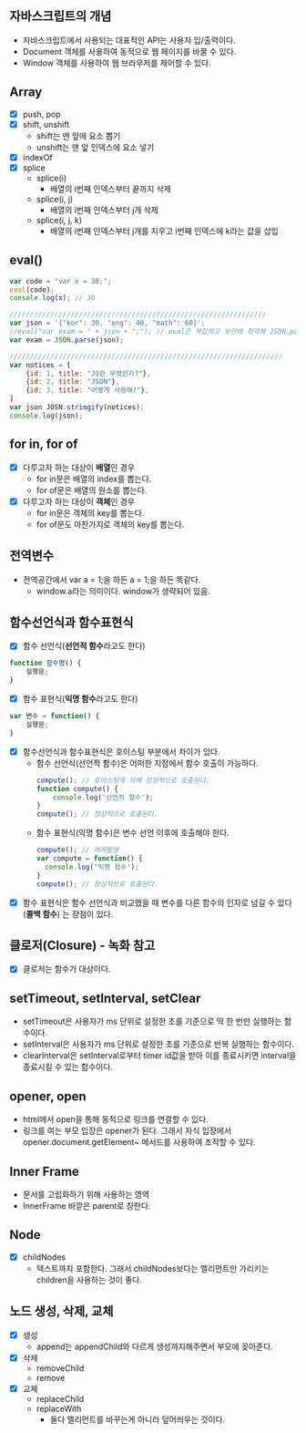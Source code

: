 ## 자바스크립트의 개념
- 자바스크립트에서 사용되는 대표적인 API는 사용자 입/출력이다.
- Document 객체를 사용하여 동적으로 웹 페이지를 바꿀 수 있다.
- Window 객체를 사용하여 웹 브라우저를 제어할 수 있다.

## Array
- [x] push, pop
- [x] shift, unshift
  - shift는 맨 앞에 요소 뽑기
  - unshift는 맨 앞 인덱스에 요소 넣기
- [x] indexOf
- [x] splice
  - splice(i)
    - 배열의 i번째 인덱스부터 끝까지 삭제
  - splice(i, j)
    - 배열의 i번째 인덱스부터 j개 삭제
  - splice(i, j, k)
    - 배열의 i번째 인덱스부터 j개를 지우고 i번째 인덱스에 k라는 값을 삽입
    
## eval()
```javascript
var code = "var x = 30;";
eval(code);
console.log(x); // 30

///////////////////////////////////////////////////////////////
var json = '{"kor": 30, "eng": 40, "math": 60}';
//eval("var exam = " + json + ";"); // eval은 복잡하고 보안에 취약해 JSON.parse를 사용한다.
var exam = JSON.parse(json);

///////////////////////////////////////////////////////////////////
var notices = [
    {id: 1, title: "JS란 무엇인가?"},
    {id: 2, title: "JSON"},
    {id: 3, title: "어떻게 사용해?"},
]
var json JOSN.stringify(notices);
console.log(json);
```

## for in, for of
- [x] 다루고자 하는 대상이 **배열**인 경우
  - for in문은 배열의 index를 뽑는다.
  - for of문은 배열의 원소를 뽑는다.
- [x] 다루고자 하는 대상이 **객체**인 경우
  - for in문은 객체의 key를 뽑는다.
  - for of문도 마찬가지로 객체의 key를 뽑는다.
  
## 전역변수
- 전역공간에서 var a = 1;을 하든 a = 1;을 하든 똑같다.
  - window.a라는 의미이다. window가 생략되어 있음.
  
## 함수선언식과 함수표현식
- [x] 함수 선언식(**선언적 함수**라고도 한다)
```javascript
function 함수명() {
    실행문;
}
```
- [x] 함수 표현식(**익명 함수**라고도 한다)
```javascript
var 변수 = function() {
    실행문;
}
```
- [x] 함수선언식과 함수표현식은 호이스팅 부분에서 차이가 있다.
  - 함수 선언식(선언적 함수)은 어떠한 지점에서 함수 호출이 가능하다.
    ```javascript
    compute(); // 호이스팅에 의해 정상적으로 호출된다.
    function compute() {
        console.log('선언적 함수');
    }
    compute(); // 정상적으로 호출된다.
    ```
  - 함수 표현식(익명 함수)은 변수 선언 이후에 호출해야 한다.
    ```javascript
    compute(); // 에러발생
    var compute = function() {
      console.log('익명 함수');
    }
    compute(); // 정상적으로 호출된다.
    ```
- [x] 함수 표현식은 함수 선언식과 비교했을 때 변수를 다른 함수의 인자로 넘길 수 있다(**콜백 함수**) 는 장점이 있다.

## 클로저(Closure) - 녹화 참고
- [x] 클로저는 함수가 대상이다.

## setTimeout, setInterval, setClear
- setTimeout은 사용자가 ms 단위로 설정한 초를 기준으로 딱 한 번만 실행하는 함수이다.
- setInterval은 사용자가 ms 단위로 설정한 초를 기준으로 반복 실행하는 함수이다.
- clearInterval은 setInterval로부터 timer id값을 받아 이를 종료시키면 interval을 종료시킬 수 있는 함수이다.

## opener, open
- html에서 open을 통해 동적으로 링크를 연결할 수 있다.
- 링크를 여는 부모 입장은 opener가 된다. 그래서 자식 입장에서 opener.document.getElement~ 메서드를 사용하여 조작할 수 있다.

## Inner Frame
- 문서를 고립화하기 위해 사용하는 영역
- InnerFrame 바깥은 parent로 칭한다.

## Node
- [x] childNodes
  - 텍스트까지 포함한다. 그래서 childNodes보다는 엘리먼트만 가리키는 children을 사용하는 것이 좋다.

## 노드 생성, 삭제, 교체
- [x] 생성
  - append는 appendChild와 다르게 생성까지해주면서 부모에 꽂아준다.
- [x] 삭제
  - removeChild
  - remove
- [x] 교체
  - replaceChild
  - replaceWith
    - 둘다 엘리먼트를 바꾸는게 아니라 덮어씌우는 것이다.
